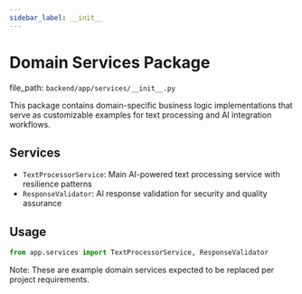 ```yaml
---
sidebar_label: __init__
---
```


# Domain Services Package

  file_path: `backend/app/services/__init__.py`

This package contains domain-specific business logic implementations that serve as
customizable examples for text processing and AI integration workflows.

## Services

- `TextProcessorService`: Main AI-powered text processing service with resilience patterns
- `ResponseValidator`: AI response validation for security and quality assurance

## Usage

```python
from app.services import TextProcessorService, ResponseValidator
```

Note: These are example domain services expected to be replaced per project requirements.
